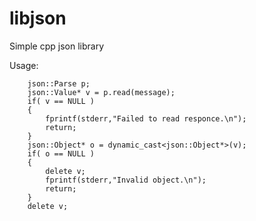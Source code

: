 
# libjson
Simple cpp json library
    
Usage:    
```
	json::Parse p;
	json::Value* v = p.read(message);
	if( v == NULL )
	{
		fprintf(stderr,"Failed to read responce.\n");
		return;
	}
	json::Object* o = dynamic_cast<json::Object*>(v);
	if( o == NULL )
	{
		delete v;
		fprintf(stderr,"Invalid object.\n");
		return;
	}
	delete v;
```
